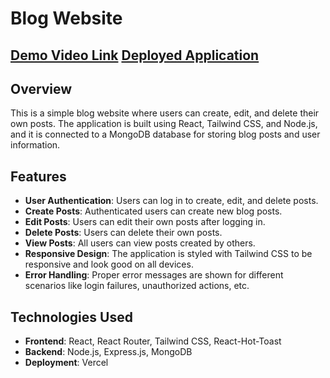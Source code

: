 # Blog Website

## [Demo Video Link](https://drive.google.com/file/d/13vbbaZYIEptMIpCzqDHvKgrNjUwD91Wv/view?usp=drive_link)       [Deployed Application](https://blog-server-red-iota.vercel.app/)

## Overview

This is a simple blog website where users can create, edit, and delete their own posts. The application is built using React, Tailwind CSS, and Node.js, and it is connected to a MongoDB database for storing blog posts and user information.

## Features

- **User Authentication**: Users can log in to create, edit, and delete posts.
- **Create Posts**: Authenticated users can create new blog posts.
- **Edit Posts**: Users can edit their own posts after logging in.
- **Delete Posts**: Users can delete their own posts.
- **View Posts**: All users can view posts created by others.
- **Responsive Design**: The application is styled with Tailwind CSS to be responsive and look good on all devices.
- **Error Handling**: Proper error messages are shown for different scenarios like login failures, unauthorized actions, etc.

## Technologies Used

- **Frontend**: React, React Router, Tailwind CSS, React-Hot-Toast
- **Backend**: Node.js, Express.js, MongoDB
- **Deployment**: Vercel



